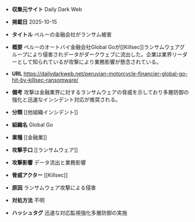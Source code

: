 - **収集元サイト**
Daily Dark Web

- **掲載日**
2025-10-15

- **タイトル**
ペルーの金融会社がランサム被害

- **概要**
ペルーのオートバイ金融会社Global Goが[[Killsec]]ランサムウェアグループにより侵害されデータがダークウェブに流出した。企業は業界リーダーとして知られているが攻撃により業務影響が懸念されている。

- **URL**
https://dailydarkweb.net/peruvian-motorcycle-financier-global-go-hit-by-killsec-ransomware/

- **備考**
攻撃は金融業界に対するランサムウェアの脅威を示しており多層防御の強化と迅速なインシデント対応が推奨される。

- **分類**
[[他組織インシデント]]

- **組織名**
Global Go

- **業種**
[[金融業]]

- **攻撃手口**
[[ランサムウェア]]

- **攻撃影響**
データ流出と業務影響

- **脅威アクター**
[[Killsec]]

- **原因**
ランサムウェア攻撃による侵害

- **対処方法**
不明

- **ハッシュタグ**
迅速な対応監視強化多層防御の実施
